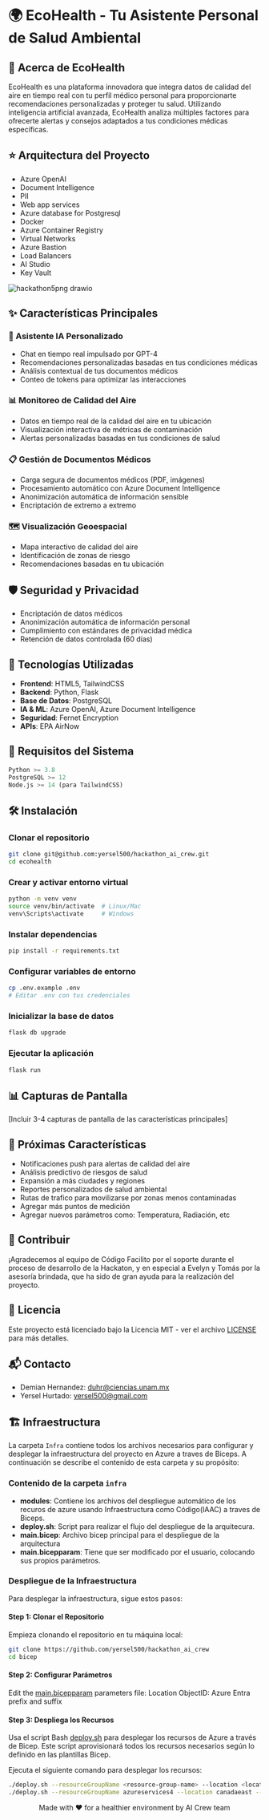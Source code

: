 # 🌍 EcoHealth - Tu Asistente Personal de Salud Ambiental

## 🌟 Acerca de EcoHealth
EcoHealth es una plataforma innovadora que integra datos de calidad del aire en tiempo real con tu perfil médico personal para proporcionarte recomendaciones personalizadas y proteger tu salud. Utilizando inteligencia artificial avanzada, EcoHealth analiza múltiples factores para ofrecerte alertas y consejos adaptados a tus condiciones médicas específicas.

## ⭐ Arquitectura del Proyecto

- Azure OpenAI
- Document Intelligence
- PII
- Web app services
- Azure database for Postgresql
- Docker
- Azure Container Registry
- Virtual Networks
- Azure Bastion
- Load Balancers
- AI Studio
- Key Vault

![hackathon5png drawio](https://github.com/user-attachments/assets/e6e5c651-9717-4a2c-882a-1821ca4f3206)


## ✨ Características Principales

### 🤖 Asistente IA Personalizado
- Chat en tiempo real impulsado por GPT-4
- Recomendaciones personalizadas basadas en tus condiciones médicas
- Análisis contextual de tus documentos médicos
- Conteo de tokens para optimizar las interacciones

### 📊 Monitoreo de Calidad del Aire
- Datos en tiempo real de la calidad del aire en tu ubicación
- Visualización interactiva de métricas de contaminación
- Alertas personalizadas basadas en tus condiciones de salud

### 📋 Gestión de Documentos Médicos
- Carga segura de documentos médicos (PDF, imágenes)
- Procesamiento automático con Azure Document Intelligence
- Anonimización automática de información sensible
- Encriptación de extremo a extremo

### 🗺️ Visualización Geoespacial
- Mapa interactivo de calidad del aire
- Identificación de zonas de riesgo
- Recomendaciones basadas en tu ubicación

## 🛡️ Seguridad y Privacidad
- Encriptación de datos médicos
- Anonimización automática de información personal
- Cumplimiento con estándares de privacidad médica
- Retención de datos controlada (60 días)

## 🚀 Tecnologías Utilizadas
- **Frontend**: HTML5, TailwindCSS
- **Backend**: Python, Flask
- **Base de Datos**: PostgreSQL
- **IA & ML**: Azure OpenAI, Azure Document Intelligence
- **Seguridad**: Fernet Encryption
- **APIs**: EPA AirNow

## 📌 Requisitos del Sistema
```python
Python >= 3.8
PostgreSQL >= 12
Node.js >= 14 (para TailwindCSS)
```


## 🛠️ Instalación

### Clonar el repositorio

```bash
git clone git@github.com:yersel500/hackathon_ai_crew.git
cd ecohealth
```

### Crear y activar entorno virtual

```bash
python -m venv venv
source venv/bin/activate  # Linux/Mac
venv\Scripts\activate     # Windows
```

### Instalar dependencias

```bash
pip install -r requirements.txt
```

### Configurar variables de entorno

```bash
cp .env.example .env
# Editar .env con tus credenciales
```

### Inicializar la base de datos

```bash
flask db upgrade
```

### Ejecutar la aplicación

```bash
flask run
```

## 📊 Capturas de Pantalla
[Incluir 3-4 capturas de pantalla de las características principales]

## 🌱 Próximas Características

- Notificaciones push para alertas de calidad del aire
- Análisis predictivo de riesgos de salud
- Expansión a más ciudades y regiones
- Reportes personalizados de salud ambiental
- Rutas de trafico para movilizarse por zonas menos contaminadas
- Agregar más puntos de medición
- Agregar nuevos parámetros como: Temperatura, Radiación, etc

## 🤝 Contribuir
¡Agradecemos al equipo de Código Facilito por el soporte durante el proceso de desarrollo de la Hackaton, y en especial a Evelyn y Tomás por la asesoría brindada, que ha sido de gran ayuda para la realización del proyecto.

## 📄 Licencia
Este proyecto está licenciado bajo la Licencia MIT - ver el archivo [LICENSE](LICENSE) para más detalles.

## 📬 Contacto
- Demian Hernandez: duhr@ciencias.unam.mx
- Yersel Hurtado: yersel500@gmail.com


## 🏗️ Infraestructura

La carpeta `Infra` contiene todos los archivos necesarios para configurar y desplegar la infraestructura del proyecto en Azure a traves de Biceps. A continuación se describe el contenido de esta carpeta y su propósito:

### Contenido de la carpeta `infra`

- **modules**: Contiene los archivos del despliegue automático de los recuros de azure usando Infraestructura como Código(IAAC) a traves de Biceps.
- **deploy.sh**: Script para realizar el flujo del despliegue de la arquitecura.
- **main.bicep**: Archivo bicep principal para el despliegue de la arquitectura
- **main.bicepparam**: Tiene que ser modificado por el usuario, colocando sus propios parámetros.

### Despliegue de la Infraestructura

Para desplegar la infraestructura, sigue estos pasos:

#### Step 1: Clonar el Repositorio

Empieza clonando el repositorio en tu máquina local:

```bash
git clone https://github.com/yersel500/hackathon_ai_crew
cd bicep
```

#### Step 2: Configurar Parámetros

Edit the [main.bicepparam](./main.bicepparam) parameters file:
Location
ObjectID: Azure Entra
prefix and suffix


#### Step 3: Despliega los Recursos

Usa el script Bash [deploy.sh](./deploy.sh) para desplegar los recursos de Azure a través de Bicep. Este script aprovisionará todos los recursos necesarios según lo definido en las plantillas Bicep.

Ejecuta el siguiente comando para desplegar los recursos:

```bash
./deploy.sh --resourceGroupName <resource-group-name> --location <location> --virtualNetworkResourceGroupName <client-virtual-network-resource-group-name>
./deploy.sh --resourceGroupName azureservices4 --location canadaeast --virtualNetworkResourceGroupName vnetgroup4
```



<p align="center">
  Made with ❤️ for a healthier environment by AI Crew team
</p>
